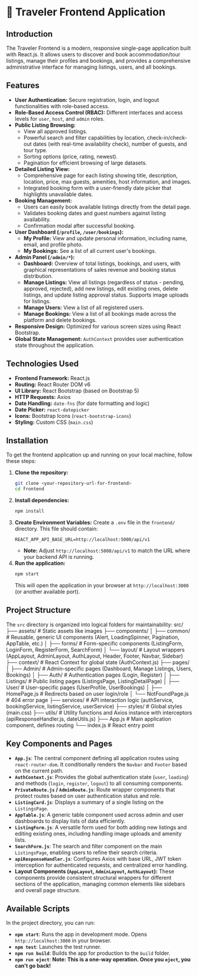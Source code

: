 # 🚀 Traveler Frontend Application

## Introduction

The Traveler Frontend is a modern, responsive single-page application built with React.js. It allows users to discover and book accommodation/tour listings, manage their profiles and bookings, and provides a comprehensive administrative interface for managing listings, users, and all bookings.

## Features

*   **User Authentication:** Secure registration, login, and logout functionalities with role-based access.
*   **Role-Based Access Control (RBAC):** Different interfaces and access levels for `user`, `host`, and `admin` roles.
*   **Public Listing Browsing:**
    *   View all approved listings.
    *   Powerful search and filter capabilities by location, check-in/check-out dates (with real-time availability check), number of guests, and tour type.
    *   Sorting options (price, rating, newest).
    *   Pagination for efficient browsing of large datasets.
*   **Detailed Listing View:**
    *   Comprehensive page for each listing showing title, description, location, price, max guests, amenities, host information, and images.
    *   Integrated booking form with a user-friendly date picker that highlights unavailable dates.
*   **Booking Management:**
    *   Users can easily book available listings directly from the detail page.
    *   Validates booking dates and guest numbers against listing availability.
    *   Confirmation modal after successful booking.
*   **User Dashboard (`/profile`, `/user/bookings`):**
    *   **My Profile:** View and update personal information, including name, email, and profile photo.
    *   **My Bookings:** See a list of all current user's bookings.
*   **Admin Panel (`/admin/*`):**
    *   **Dashboard:** Overview of total listings, bookings, and users, with graphical representations of sales revenue and booking status distribution.
    *   **Manage Listings:** View all listings (regardless of status - pending, approved, rejected), add new listings, edit existing ones, delete listings, and update listing approval status. Supports image uploads for listings.
    *   **Manage Users:** View a list of all registered users.
    *   **Manage Bookings:** View a list of all bookings made across the platform and delete bookings.
*   **Responsive Design:** Optimized for various screen sizes using React Bootstrap.
*   **Global State Management:** `AuthContext` provides user authentication state throughout the application.

## Technologies Used

*   **Frontend Framework:** React.js
*   **Routing:** React Router DOM v6
*   **UI Library:** React Bootstrap (based on Bootstrap 5)
*   **HTTP Requests:** Axios
*   **Date Handling:** `date-fns` (for date formatting and logic)
*   **Date Picker:** `react-datepicker`
*   **Icons:** Bootstrap Icons (`react-bootstrap-icons`)
*   **Styling:** Custom CSS (`main.css`)

## Installation

To get the frontend application up and running on your local machine, follow these steps:

1.  **Clone the repository:**
    ```bash
    git clone <your-repository-url-for-frontend>
    cd frontend
    ```
2.  **Install dependencies:**
    ```bash
    npm install
    ```
3.  **Create Environment Variables:**
    Create a `.env` file in the `frontend/` directory. This file should contain:
    ```
    REACT_APP_API_BASE_URL=http://localhost:5000/api/v1
    ```
    *   **Note:** Adjust `http://localhost:5000/api/v1` to match the URL where your backend API is running.
4.  **Run the application:**
    ```bash
    npm start
    ```
    This will open the application in your browser at `http://localhost:3000` (or another available port).

## Project Structure

The `src` directory is organized into logical folders for maintainability:
src/
├── assets/ # Static assets like images
├── components/
│ ├── common/ # Reusable, generic UI components (Alert, LoadingSpinner, Pagination, AppTable, etc.)
│ ├── forms/ # Form-specific components (ListingForm, LoginForm, RegisterForm, SearchForm)
│ └── layout/ # Layout wrappers (AppLayout, AdminLayout, AuthLayout, Header, Footer, Navbar, Sidebar)
├── context/ # React Context for global state (AuthContext.js)
├── pages/
│ ├── Admin/ # Admin-specific pages (Dashboard, Manage Listings, Users, Bookings)
│ ├── Auth/ # Authentication pages (Login, Register)
│ ├── Listings/ # Public listing pages (ListingsPage, ListingDetailPage)
│ ├── User/ # User-specific pages (UserProfile, UserBookings)
│ ├── HomePage.js # Redirects based on user login/role
│ └── NotFoundPage.js # 404 error page
├── services/ # API interaction logic (authService, bookingService, listingService, userService)
├── styles/ # Global styles (main.css)
├── utils/ # Utility functions and Axios instance with interceptors (apiResponseHandler.js, dateUtils.js)
├── App.js # Main application component, defines routing
└── index.js # React entry point

## Key Components and Pages

*   **`App.js`**: The central component defining all application routes using `react-router-dom`. It conditionally renders the `Navbar` and `Footer` based on the current path.
*   **`AuthContext.js`**: Provides the global authentication state (`user`, `loading`) and methods (`login`, `register`, `logout`) to all consuming components.
*   **`PrivateRoute.js` / `AdminRoute.js`**: Route wrapper components that protect routes based on user authentication status and role.
*   **`ListingCard.js`**: Displays a summary of a single listing on the `ListingsPage`.
*   **`AppTable.js`**: A generic table component used across admin and user dashboards to display lists of data efficiently.
*   **`ListingForm.js`**: A versatile form used for both adding new listings and editing existing ones, including handling image uploads and amenity lists.
*   **`SearchForm.js`**: The search and filter component on the main `ListingsPage`, enabling users to refine their search criteria.
*   **`apiResponseHandler.js`**: Configures Axios with base URL, JWT token interception for authenticated requests, and centralized error handling.
*   **Layout Components (`AppLayout`, `AdminLayout`, `AuthLayout`):** These components provide consistent structural wrappers for different sections of the application, managing common elements like sidebars and overall page structure.

## Available Scripts

In the project directory, you can run:

*   **`npm start`**: Runs the app in development mode. Opens `http://localhost:3000` in your browser.
*   **`npm test`**: Launches the test runner.
*   **`npm run build`**: Builds the app for production to the `build` folder.
*   **`npm run eject`**: **Note: This is a one-way operation. Once you `eject`, you can't go back!**